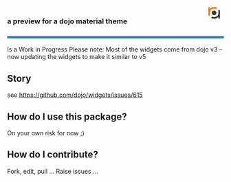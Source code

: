 
<img src="https://raw.githubusercontent.com/redaktor/style/master/assets/readme/logo.png" width="36" height="auto" align="right">

### a preview for a dojo material theme
[![-](https://raw.githubusercontent.com/redaktor/style/master/assets/readme/lineBlue.png)](#)<br>

Is a Work in Progress
Please note: Most of the widgets come from dojo v3 –
now updating the widgets to make it similar to v5

## Story

see https://github.com/dojo/widgets/issues/615

## How do I use this package?

On your own risk for now ;)


## How do I contribute?

Fork, edit, pull ...
Raise issues ...
